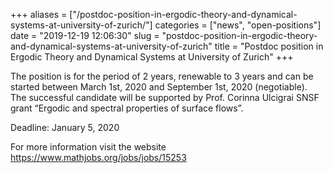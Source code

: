 +++
aliases = ["/postdoc-position-in-ergodic-theory-and-dynamical-systems-at-university-of-zurich/"]
categories = ["news", "open-positions"]
date = "2019-12-19 12:06:30"
slug = "postdoc-position-in-ergodic-theory-and-dynamical-systems-at-university-of-zurich"
title = "Postdoc position in Ergodic Theory and Dynamical Systems at University of Zurich"
+++

The position is for the period of 2 years, renewable to 3 years and can
be started between March 1st, 2020 and September 1st, 2020 (negotiable).
The successful candidate will be supported by Prof. Corinna Ulcigrai
SNSF grant “Ergodic and spectral properties of surface flows”.

Deadline: January 5, 2020

For more information visit the website
<https://www.mathjobs.org/jobs/jobs/15253>

